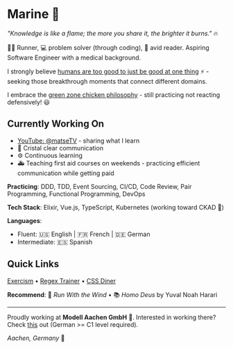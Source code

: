# Marine 🌊
*"Knowledge is like a flame; the more you share it, the brighter it burns."* 🔥

🏃‍♀️ Runner, 💻 problem solver (through coding), 📖 avid reader. Aspiring Software Engineer with a medical background.

I strongly believe [humans are too good to just be good at one thing](https://www.youtube.com/watch?v=iVN7NyLK4FI) ⚡ - seeking those breakthrough moments that connect different domains.

I embrace the [green zone chicken philosophy](https://www.youtube.com/watch?v=vjSTNv4gyMM) - still practicing not reacting defensively! 😃


## Currently Working On
- [YouTube: @matseTV](https://www.youtube.com/@matseTV) - sharing what I learn
- 🎯 Cristal clear communication
- ⚙️ Continuous learning
- 🚑 Teaching first aid courses on weekends - practicing efficient communication while getting paid

**Practicing**: DDD, TDD, Event Sourcing, CI/CD, Code Review, Pair Programming, Functional Programming, DevOps 

**Tech Stack**: Elixir, Vue.js, TypeScript, Kubernetes (working toward CKAD 🌱)

**Languages**: 
- Fluent: 🇺🇸 English | 🇫🇷 French | 🇩🇪 German  
- Intermediate: 🇪🇸 Spanish  

## Quick Links
[Exercism](https://exercism.org/dashboard) • [Regex Trainer](https://regexone.com/) • [CSS Diner](https://cssdiner.com/)

**Recommend**: 🍿 *Run With the Wind* • 📚 *Homo Deus* by Yuval Noah Harari

---
Proudly working at **Modell Aachen GmbH** 💼. 
Interested in working there? Check [this](https://www.modell-aachen.de/karriere/senior-software-engineer) out (German >= C1 level required).

*Aachen, Germany* 📍
